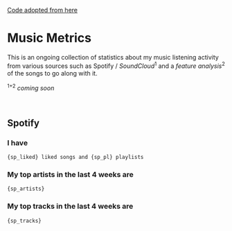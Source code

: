 [Code adopted from here](https://github.com/gargakshit/gargakshit)

# Music Metrics

This is an ongoing collection of statistics about my music listening activity from various sources such as Spotify / *SoundCloud*<sup>1</sup> and a *feature analysis*<sup>2</sup> of the songs to go along with it.

<sup>1+2</sup> *coming soon*

<br>

## Spotify

### I have

    {sp_liked} liked songs and {sp_pl} playlists

### My top artists in the last 4 weeks are

    {sp_artists}

### My top tracks in the last 4 weeks are 

    {sp_tracks}